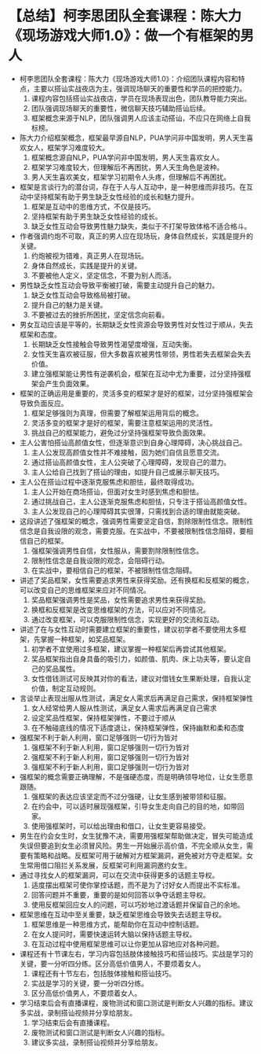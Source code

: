 # 【总结】柯李思团队全套课程：陈大力《现场游戏大师1.0》：做一个有框架的男人

-   柯李思团队全套课程：陈大力《现场游戏大师1.0》：介绍团队课程内容和特点，主要以搭讪实战夜店为主，强调现场聊天的重要性和学员的把控能力。
    1.  课程内容包括搭讪实战夜店，学员在现场表现出色，团队教导能力突出。
    2.  团队强调现场聊天的重要性，微信聊天技巧辅助搭讪后续。
    3.  框架概念来源于NLP，团队强调男人应该主动搭讪，不应只在网络上自我标榜。
-   陈大力介绍框架概念，框架最早源自NLP，PUA学问非中国发明，男人天生喜欢女人，框架学习难度较大。
    1.  框架概念源自NLP，PUA学问非中国发明，男人天生喜欢女人。
    2.  框架学习难度较大，但理解后不再困扰，男人天生角色是波种。
    3.  男人天生喜欢美女，框架学习初期令人头疼，但理解后不再困扰。
-   框架是言谈行为的潜台词，存在于人与人互动中，是一种思维而非技巧。在互动中坚持框架有助于男生缺乏女性经验的成长和魅力提升。
    1.  框架是互动中的思维方式，不仅是技巧。
    2.  坚持框架有助于男生缺乏女性经验的成长。
    3.  缺乏女性互动会导致男性魅力缺失，类似于不打架导致体格不适合格斗。
-   作者强调约炮不可取，真正的男人应在现场玩，身体自然成长，实践是提升的关键。
    1.  约炮被视为错难，真正男人在现场玩。
    2.  身体自然成长，实践是提升的关键。
    3.  不要被他人定义，坚定信念，不要为别人而活。
-   男性缺乏女性互动会导致平衡被打破，需要主动提升自己的魅力。
    1.  缺乏女性互动会导致格局被打破。
    2.  提升自己的魅力是关键。
    3.  不要被过去的挫折所困扰，坚定信念向前看。
-   男女互动应该是平等的，长期缺乏女性资源会导致男性对女性过于顺从，失去框架和态度。
    1.  长期缺乏女性接触会导致男性渴望度增强，互动失衡。
    2.  女性天生喜欢被征服，但大多数喜欢被男性带领，男性若失去框架会失去价值。
    3.  建立强框架能让男性有逆袭机会，框架在互动中尤为重要，过分坚持强框架会产生负面效果。
-   框架的正确运用是重要的，灵活多变的框架才是好的框架，过分坚持强框架会导致负面反应。
    1.  框架足够强则为真理，但需要了解框架运用背后的概念。
    2.  灵活多变的框架才是好的框架，需要注意框架运用的灵活性。
    3.  挑战自己的框架能力，避免过分坚持强框架导致负面效果。
-   主人公害怕搭讪高颜值女性，但逐渐意识到自身心理障碍，决心挑战自己。
    1.  主人公发现高颜值女性并不难接触，因为她们自信且愿意交流。
    2.  通过搭讪高颜值女性，主人公突破了心理障碍，发现自己的潜力。
    3.  主人公给自己找到了搭讪的理由，如提升自己或展示聊天技巧。
-   主人公在搭讪过程中逐渐克服焦虑和胆怯，最终取得成功。
    1.  主人公开始在商场搭讪，但面对女生时感到焦虑和胆怯。
    2.  通过挑战自己，主人公逐渐克服焦虑和胆怯，只专注于搭讪高颜值女性。
    3.  主人公发现自己的心理障碍其实很薄，只需找到合适的理由就能突破。
-   这段讲述了强框架的概念，强调男性需要坚定自信，割除限制性信念。限制性信念是自我设限的观念，需要克服。在实战中，不要被限制性信念阻碍，要相信自己的框架。
    1.  强框架强调男性自信，女性服从，需要割除限制性信念。
    2.  限制性信念是自我设限的观念，会阻碍行动。
    3.  在实战中，要相信自己的框架，不被限制性信念阻碍。
-   讲述了奖品框架，女性需要追求男性来获得奖励。还有换框和反框架的概念，可以改变自己的思维框架来应对不同情况。
    1.  奖品框架强调男性是奖品，女性需要追求男性来获得奖励。
    2.  换框和反框架是改变思维框架的方法，可以应对不同情况。
    3.  通过改变框架，可以克服限制性信念，实现更好的交流和互动。
-   讲述了在与女性互动时需要建立框架的重要性，建议初学者不要使用太多框架，先掌握一种框架，如奖品框架。
    1.  初学者不宜使用过多框架，建议掌握一种框架后再尝试其他框架。
    2.  奖品框架指出自身具备的吸引力，如颜值、肌肉、床上功夫等，要认定自己的奖品属性。
    3.  女性借钱测试可反映其对你的看法，建议对借钱女生果断处理，自我认定价值，制定互动规则。
-   言谈举止表现出服从性测试，满足女人需求后再满足自己需求，保持框架弹性
    1.  女人经常给男人服从性测试，满足女人需求后再满足自己需求
    2.  设定奖品性框架，保持框架弹性，不要过于顺从
    3.  在不触碰底线的情况下适度退让，保持框架弹性，保持幽默和柔和态度
-   强框架不利于新人利用，窗口足够强则一切行为皆对
    1.  强框架不利于新人利用，窗口足够强则一切行为皆对
    2.  强框架不利于新人利用，窗口足够强则一切行为皆对
    3.  强框架不利于新人利用，窗口足够强则一切行为皆对
-   强框架的概念需要正确理解，不是强硬态度，而是明确领导地位，让女生愿意跟随。
    1.  强框架的表达应该坚定而不过分强硬，让女生感到被带领和征服。
    2.  在约会中，可以适时展现强框架，引导女生走向自己的目的地，如带回家。
    3.  使用强框架时，可以给出理由和借口，让女生更容易接受。
-   男生在约会女生时，女生犹豫不决，需要用强框架帮助做决定，冒失可能造成失误但要追到女生必须冒风险。男生一开始展示高价值，不完全顺从女生，需要有策略和战略。反框架可用于破解对方框架漏洞，避免被对方夺走框架。女生常用借口阻拦关系发展，反框架可利用漏洞邀约女生。
-   通过寻找女人的框架漏洞，可以在交流中获得更多的话题主导权。
    1.  适度摆出框架可使你掌控话题，而不是为了讨好女人而提出不实标准。
    2.  回答问题并不重要，重要的是如何回答以争夺话题主导权。
    3.  使用反框架回应女人的问题，可以巧妙地过渡话题并保留自己的余地。
-   框架思维在互动中至关重要，缺乏框架思维会导致失去话题主导权。
    1.  框架思维是一种思维方式，能帮助你在互动中控制话题。
    2.  在女人提问时，需要快速运转大脑以保持话题主导权。
    3.  在互动过程中使用框架思维可以让你更加从容地应对各种问题。
-   课程还有十节课左右，学习内容包括肢体接触技巧和搭讪技巧。实战是学习的关键，要一分听四分练。区分高低价值男人，不要烦着女人。
    1.  课程还有十节左右，包括肢体接触和搭讪技巧。
    2.  实战是学习的关键，要一分听四分练。
    3.  区分高低价值男人，不要烦着女人。
-   学习结束后会有直播课程，废物测试和窗口测试是判断女人兴趣的指标。建议多实战，录制搭讪视频并分享给朋友。
    1.  学习结束后会有直播课程。
    2.  废物测试和窗口测试是判断女人兴趣的指标。
    3.  建议多实战，录制搭讪视频并分享给朋友。